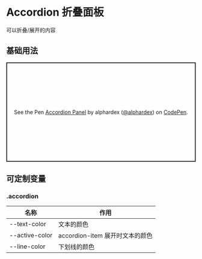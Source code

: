 # Accordion 折叠面板

可以折叠/展开的内容

## 基础用法

<p class="codepen" data-height="265" data-theme-id="dark" data-default-tab="html,result" data-user="alphardex" data-slug-hash="LYEYaoJ" style="height: 265px; box-sizing: border-box; display: flex; align-items: center; justify-content: center; border: 2px solid; margin: 1em 0; padding: 1em;" data-pen-title="Accordion Panel">
  <span>See the Pen <a href="https://codepen.io/alphardex/pen/LYEYaoJ">
  Accordion Panel</a> by alphardex (<a href="https://codepen.io/alphardex">@alphardex</a>)
  on <a href="https://codepen.io">CodePen</a>.</span>
</p>
<script async src="https://static.codepen.io/assets/embed/ei.js"></script>

## 可定制变量

### .accordion

| 名称           | 作用                            |
| -------------- | ------------------------------- |
| --text-color   | 文本的颜色                      |
| --active-color | accordion-item 展开时文本的颜色 |
| --line-color   | 下划线的颜色                    |
